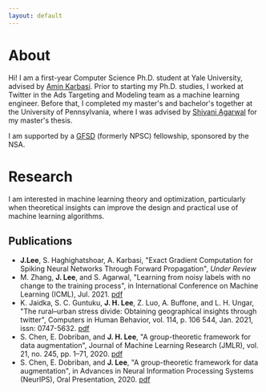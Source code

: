 ```yaml
---
layout: default
---
```


# About

Hi! I am a first-year Computer Science Ph.D. student at Yale University, advised by [Amin Karbasi](http://iid.yale.edu). Prior to starting my Ph.D. studies, I worked at Twitter in the Ads Targeting and Modeling team as a machine learning engineer. Before that, I completed my master's and bachelor's together at the University of Pennsylvania, where I was advised by [Shivani Agarwal](https://www.shivani-agarwal.net) for my master's thesis.

I am supported by a [GFSD](https://stemfellowships.org) (formerly NPSC) fellowship, sponsored by the NSA. 

# Research

I am interested in machine learning theory and optimization, particularly when theoretical insights can improve the design and practical use of machine learning algorithms. 

## Publications

- **J.Lee**, S. Haghighatshoar, A. Karbasi, "Exact Gradient Computation for Spiking Neural Networks Through Forward Propagation", _Under Review_
- M. Zhang, **J. Lee**, and S. Agarwal, "Learning from noisy labels with no change to the training process",
in International Conference on Machine Learning (ICML), Jul. 2021. [pdf](http://proceedings.mlr.press/v139/zhang21k/zhang21k.pdf)
- K. Jaidka, S. C. Guntuku, **J. H. Lee**, Z. Luo, A. Buffone, and L. H. Ungar, "The rural–urban stress
divide: Obtaining geographical insights through twitter", Computers in Human Behavior, vol. 114,
p. 106 544, Jan. 2021, issn: 0747-5632. [pdf](http://wwbp.org/papers/chb-2020.pdf)
- S. Chen, E. Dobriban, and **J. H. Lee**, "A group-theoretic framework for data augmentation", Journal of
Machine Learning Research (JMLR), vol. 21, no. 245, pp. 1–71, 2020. [pdf](https://arxiv.org/abs/1907.10905)
- S. Chen, E. Dobriban, and **J. Lee**, "A group-theoretic framework for data augmentation", in Advances in
Neural Information Processing Systems (NeurIPS), Oral Presentation, 2020. [pdf](https://papers.nips.cc/paper/2020/file/f4573fc71c731d5c362f0d7860945b88-Paper.pdf)
